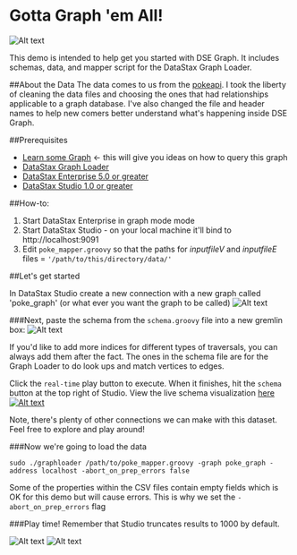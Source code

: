 # Gotta Graph 'em All!
![Alt text](https://www.datastax.com/wp-content/uploads/2016/08/dsegraph.jpg)

This demo is intended to help get you started with DSE Graph. It includes schemas, data, and mapper script for the DataStax Graph Loader.

##About the Data
The data comes to us from the [pokeapi](https://github.com/PokeAPI/pokeapi). I took the liberty of cleaning the data files and choosing the ones that had relationships applicable to a graph database. I've also changed the file and header names to help new comers better understand what's happening inside DSE Graph.


##Prerequisites
* [Learn some Graph](https://academy.datastax.com/courses/ds330-datastax-enterprise-graph) <- this will give you ideas on how to query this graph
* [DataStax Graph Loader](https://academy.datastax.com/downloads/download-drivers)
* [DataStax Enterprise 5.0 or greater](https://www.datastax.com/downloads)
* [DataStax Studio 1.0 or greater](https://www.datastax.com/downloads)


##How-to:
1. Start DataStax Enterprise in graph mode mode
2. Start DataStax Studio - on your local machine it'll bind to http://localhost:9091
3. Edit ```poke_mapper.groovy``` so that the paths for *inputfileV* and *inputfileE* files = `'/path/to/this/directory/data/'`

##Let's get started

In DataStax Studio create a new connection with a new graph called 'poke_graph' (or what ever you want the graph to be called)
![Alt text](http://i.imgur.com/zNrR722.png)

###Next, paste the schema from the `schema.groovy` file into a new gremlin box:
![Alt text](http://i.imgur.com/XB7PGkU.png)

If you'd like to add more indices for different types of traversals, you can always add them after the fact. The ones in the schema file are for the Graph Loader to do look ups and match vertices to edges.

Click the `real-time` play button to execute. When it finishes, hit the `schema` button at the top right of Studio.
View the live schema visualization <a href="https://s3.amazonaws.com/datastax-graph-schema-viewer/index.html#/?schema=pokegraph.json" target="_blank">here</a>
[![Alt text](http://i.imgur.com/M8cSueW.png)](https://s3.amazonaws.com/datastax-graph-schema-viewer/index.html#/?schema=pokegraph.json)

Note, there's plenty of other connections we can make with this dataset. Feel free to explore and play around!


###Now we're going to load the data

`sudo ./graphloader /path/to/poke_mapper.groovy -graph poke_graph -address localhost -abort_on_prep_errors false
`

Some of the properties within the CSV files contain empty fields which is OK for this demo but will cause errors. This is why we set the `-abort_on_prep_errors` flag



###Play time! Remember that Studio truncates results to 1000 by default.

![Alt text](http://i.imgur.com/ptyBTBb.png)
![Alt text](http://i.imgur.com/fOFgwKe.png)
